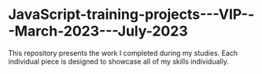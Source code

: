 # JavaScript-training-projects---VIP---March-2023---July-2023

This repository presents the work I completed during my studies. Each individual piece is designed to showcase all of my skills individually.
